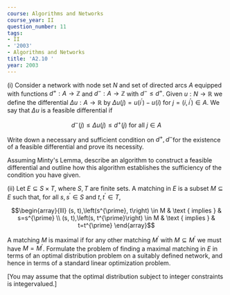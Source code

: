 ```yaml
---
course: Algorithms and Networks
course_year: II
question_number: 11
tags:
- II
- '2003'
- Algorithms and Networks
title: 'A2.10 '
year: 2003
---
```



(i) Consider a network with node set $N$ and set of directed arcs $A$ equipped with functions $d^{+}: A \rightarrow \mathbb{Z}$ and $d^{-}: A \rightarrow \mathbb{Z}$ with $d^{-} \leqslant d^{+}$. Given $u: N \rightarrow \mathbb{R}$ we define the differential $\Delta u: A \rightarrow \mathbb{R}$ by $\Delta u(j)=u\left(i^{\prime}\right)-u(i)$ for $j=\left(i, i^{\prime}\right) \in A$. We say that $\Delta u$ is a feasible differential if

$$d^{-}(j) \leqslant \Delta u(j) \leqslant d^{+}(j) \text { for all } j \in A$$

Write down a necessary and sufficient condition on $d^{+}, d^{-}$for the existence of a feasible differential and prove its necessity.

Assuming Minty's Lemma, describe an algorithm to construct a feasible differential and outline how this algorithm establishes the sufficiency of the condition you have given.

(ii) Let $E \subseteq S \times T$, where $S, T$ are finite sets. A matching in $E$ is a subset $M \subseteq E$ such that, for all $s, s^{\prime} \in S$ and $t, t^{\prime} \in T$,

$$\begin{array}{lll}
(s, t),\left(s^{\prime}, t\right) \in M & \text { implies } & s=s^{\prime} \\
(s, t),\left(s, t^{\prime}\right) \in M & \text { implies } & t=t^{\prime}
\end{array}$$

A matching $M$ is maximal if for any other matching $M^{\prime}$ with $M \subseteq M^{\prime}$ we must have $M=M^{\prime}$. Formulate the problem of finding a maximal matching in $E$ in terms of an optimal distribution problem on a suitably defined network, and hence in terms of a standard linear optimization problem.

[You may assume that the optimal distribution subject to integer constraints is integervalued.]